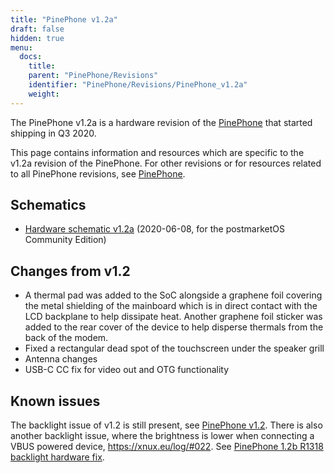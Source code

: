 ```yaml
---
title: "PinePhone v1.2a"
draft: false
hidden: true
menu:
  docs:
    title:
    parent: "PinePhone/Revisions"
    identifier: "PinePhone/Revisions/PinePhone_v1.2a"
    weight: 
---
```


The PinePhone v1.2a is a hardware revision of the [PinePhone](/documentation/PinePhone) that started shipping in Q3 2020.

This page contains information and resources which are specific to the v1.2a revision of the PinePhone. For other revisions or for resources related to all PinePhone revisions, see [PinePhone](/documentation/PinePhone/Revisions).

## Schematics

* [Hardware schematic v1.2a](http://files.pine64.org/doc/PinePhone/PinePhone%20v1.2a%20Released%20Schematic.pdf) (2020-06-08, for the postmarketOS Community Edition)

## Changes from v1.2

* A thermal pad was added to the SoC alongside a graphene foil covering the metal shielding of the mainboard which is in direct contact with the LCD backplane to help dissipate heat. Another graphene foil sticker was added to the rear cover of the device to help disperse thermals from the back of the modem.
* Fixed a rectangular dead spot of the touchscreen under the speaker grill
* Antenna changes
* USB-C CC fix for video out and OTG functionality

## Known issues

The backlight issue of v1.2 is still present, see [PinePhone v1.2](/documentation/PinePhone/Revisions/PinePhone_v1.2#backlight). There is also another backlight issue, where the brightness is lower when connecting a VBUS powered device, https://xnux.eu/log/#022. See [PinePhone 1.2b R1318 backlight hardware fix](/documentation/PinePhone/Hardware_fixes_and_mods/PinePhone_1.2b_R1318_backlight_Hardware_Fix).
